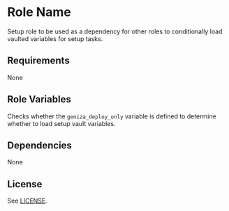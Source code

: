 Role Name
=========

Setup role to be used as a dependency for other roles to conditionally load vaulted 
variables for setup tasks. 

Requirements
------------

None

Role Variables
--------------

Checks whether the `geniza_deploy_only` variable is defined to determine
whether to load setup vault variables.


Dependencies
------------

None

License
-------

See [LICENSE](https://github.com/Princeton-CDH/CDH_ansible/blob/main/LICENSE).
